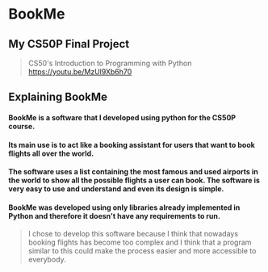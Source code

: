 # BookMe
## My CS50P Final Project
> CS50's Introduction to Programming with Python
> https://youtu.be/MzUl9Xb6h70

## Explaining BookMe
#### BookMe is a software that I developed using python for the CS50P course. 
#### Its main use is to act like a booking assistant for users that want to book flights all over the world. 
#### The software uses a list containing the most famous and used airports in the world to show all the possible flights a user can book. The software is very easy to use and understand and even its design is simple. 
#### BookMe was developed using only libraries already implemented in Python and therefore it doesn't have any requirements to run. 
> I chose to develop this software because I think that nowadays booking flights has become too complex and I think that a program similar to this could make the process easier and more accessible to everybody.

